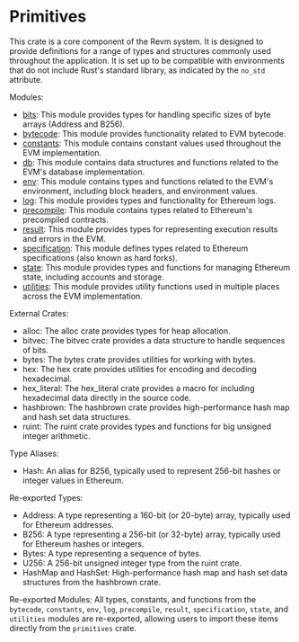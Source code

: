 # Primitives

This crate is a core component of the Revm system. It is designed to provide definitions for a range of types and structures commonly used throughout the application. It is set up to be compatible with environments that do not include Rust's standard library, as indicated by the `no_std` attribute.

Modules:

- [bits](./primitives/bits.md): This module provides types for handling specific sizes of byte arrays (Address and B256).
- [bytecode](./primitives/bytecode.md): This module provides functionality related to EVM bytecode.
- [constants](./primitives/constants.md): This module contains constant values used throughout the EVM implementation.
- [db](./primitives/database.md): This module contains data structures and functions related to the EVM's database implementation.
- [env](./primitives/environment.md): This module contains types and functions related to the EVM's environment, including block headers, and environment values.
- [log](./primitives/log.md): This module provides types and functionality for Ethereum logs.
- [precompile](./primitives/precompile.md): This module contains types related to Ethereum's precompiled contracts.
- [result](./primitives/result.md): This module provides types for representing execution results and errors in the EVM.
- [specification](./primitives/specifications.md): This module defines types related to Ethereum specifications (also known as hard forks).
- [state](./primitives/state.md): This module provides types and functions for managing Ethereum state, including accounts and storage.
- [utilities](./primitives/utils.md): This module provides utility functions used in multiple places across the EVM implementation.

External Crates:

- alloc: The alloc crate provides types for heap allocation.
- bitvec: The bitvec crate provides a data structure to handle sequences of bits.
- bytes: The bytes crate provides utilities for working with bytes.
- hex: The hex crate provides utilities for encoding and decoding hexadecimal.
- hex_literal: The hex_literal crate provides a macro for including hexadecimal data directly in the source code.
- hashbrown: The hashbrown crate provides high-performance hash map and hash set data structures.
- ruint: The ruint crate provides types and functions for big unsigned integer arithmetic.

Type Aliases:

- Hash: An alias for B256, typically used to represent 256-bit hashes or integer values in Ethereum.

Re-exported Types:

- Address: A type representing a 160-bit (or 20-byte) array, typically used for Ethereum addresses.
- B256: A type representing a 256-bit (or 32-byte) array, typically used for Ethereum hashes or integers.
- Bytes: A type representing a sequence of bytes.
- U256: A 256-bit unsigned integer type from the ruint crate.
- HashMap and HashSet: High-performance hash map and hash set data structures from the hashbrown crate.

Re-exported Modules:
All types, constants, and functions from the `bytecode`, `constants`, `env`, `log`, `precompile`, `result`, `specification`, `state`, and `utilities` modules are re-exported, allowing users to import these items directly from the `primitives` crate.
